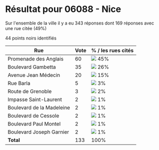 # Résultat pour 06088 - Nice

Sur l'ensemble de la ville il y a eu 343 réponses dont 169 réponses avec une rue citée (49%)

44 points noirs identifiés

| Rue | Vote | % / les rues cités|
|-----|------|-------------------|
| Promenade des Anglais | 60 | <img src="../../img/bar_45.gif" />&nbsp;45%|
| Boulevard Gambetta | 35 | <img src="../../img/bar_26.gif" />&nbsp;26%|
| Avenue Jean Médecin | 20 | <img src="../../img/bar_15.gif" />&nbsp;15%|
| Rue Barla | 5 | <img src="../../img/bar_3.gif" />&nbsp;3%|
| Route de Grenoble | 3 | <img src="../../img/bar_2.gif" />&nbsp;2%|
| Impasse Saint-Laurent | 2 | <img src="../../img/bar_1.gif" />&nbsp;1%|
| Boulevard de la Madeleine | 2 | <img src="../../img/bar_1.gif" />&nbsp;1%|
| Boulevard de Cessole | 2 | <img src="../../img/bar_1.gif" />&nbsp;1%|
| Boulevard Paul Montel | 2 | <img src="../../img/bar_1.gif" />&nbsp;1%|
| Boulevard Joseph Garnier | 2 | <img src="../../img/bar_1.gif" />&nbsp;1%|
| **Total** | 133 | 100%|
